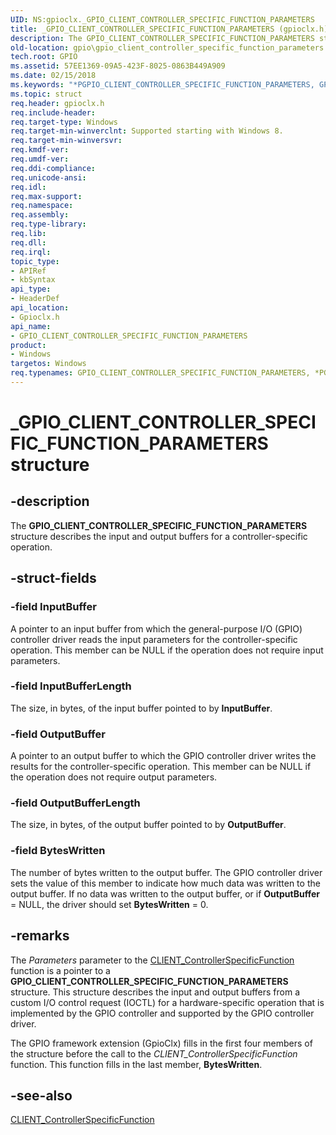```yaml
---
UID: NS:gpioclx._GPIO_CLIENT_CONTROLLER_SPECIFIC_FUNCTION_PARAMETERS
title: _GPIO_CLIENT_CONTROLLER_SPECIFIC_FUNCTION_PARAMETERS (gpioclx.h)
description: The GPIO_CLIENT_CONTROLLER_SPECIFIC_FUNCTION_PARAMETERS structure describes the input and output buffers for a controller-specific operation.
old-location: gpio\gpio_client_controller_specific_function_parameters.htm
tech.root: GPIO
ms.assetid: 57EE1369-09A5-423F-8025-0863B449A909
ms.date: 02/15/2018
ms.keywords: "*PGPIO_CLIENT_CONTROLLER_SPECIFIC_FUNCTION_PARAMETERS, GPIO.gpio_client_controller_specific_function_parameters, GPIO_CLIENT_CONTROLLER_SPECIFIC_FUNCTION_PARAMETERS, GPIO_CLIENT_CONTROLLER_SPECIFIC_FUNCTION_PARAMETERS structure [Parallel Ports], PGPIO_CLIENT_CONTROLLER_SPECIFIC_FUNCTION_PARAMETERS, PGPIO_CLIENT_CONTROLLER_SPECIFIC_FUNCTION_PARAMETERS structure pointer [Parallel Ports], _GPIO_CLIENT_CONTROLLER_SPECIFIC_FUNCTION_PARAMETERS, gpioclx/GPIO_CLIENT_CONTROLLER_SPECIFIC_FUNCTION_PARAMETERS, gpioclx/PGPIO_CLIENT_CONTROLLER_SPECIFIC_FUNCTION_PARAMETERS"
ms.topic: struct
req.header: gpioclx.h
req.include-header: 
req.target-type: Windows
req.target-min-winverclnt: Supported starting with Windows 8.
req.target-min-winversvr: 
req.kmdf-ver: 
req.umdf-ver: 
req.ddi-compliance: 
req.unicode-ansi: 
req.idl: 
req.max-support: 
req.namespace: 
req.assembly: 
req.type-library: 
req.lib: 
req.dll: 
req.irql: 
topic_type:
- APIRef
- kbSyntax
api_type:
- HeaderDef
api_location:
- Gpioclx.h
api_name:
- GPIO_CLIENT_CONTROLLER_SPECIFIC_FUNCTION_PARAMETERS
product:
- Windows
targetos: Windows
req.typenames: GPIO_CLIENT_CONTROLLER_SPECIFIC_FUNCTION_PARAMETERS, *PGPIO_CLIENT_CONTROLLER_SPECIFIC_FUNCTION_PARAMETERS
---
```


# _GPIO_CLIENT_CONTROLLER_SPECIFIC_FUNCTION_PARAMETERS structure


## -description


The <b>GPIO_CLIENT_CONTROLLER_SPECIFIC_FUNCTION_PARAMETERS</b> structure describes the input and output buffers for a controller-specific operation.


## -struct-fields




### -field InputBuffer

A pointer to an input buffer from which the general-purpose I/O (GPIO) controller driver reads the input parameters for the controller-specific operation. This member can be NULL if the operation does not require input parameters.


### -field InputBufferLength

The size, in bytes, of the input buffer pointed to by <b>InputBuffer</b>.


### -field OutputBuffer

A pointer to an output buffer to which the GPIO controller driver writes the results for the controller-specific operation. This member can be NULL if the operation does not require output parameters.


### -field OutputBufferLength

The size, in bytes, of the output buffer pointed to by <b>OutputBuffer</b>.


### -field BytesWritten

The number of bytes written to the output buffer. The GPIO controller driver sets the value of this member to indicate how much data was written to the output buffer. If no data was written to the output buffer, or if <b>OutputBuffer</b> = NULL, the driver should set <b>BytesWritten</b> = 0.


## -remarks



The <i>Parameters</i> parameter to the <a href="https://docs.microsoft.com/windows-hardware/drivers/ddi/content/gpioclx/nc-gpioclx-gpio_client_controller_specific_function">CLIENT_ControllerSpecificFunction</a> function is a pointer to a <b>GPIO_CLIENT_CONTROLLER_SPECIFIC_FUNCTION_PARAMETERS</b> structure. This structure describes the input and output buffers from a custom I/O control request (IOCTL) for a hardware-specific operation that is implemented by the GPIO controller and supported by the GPIO controller driver.

The GPIO framework extension (GpioClx) fills in the first four members of the structure before the call to the <i>CLIENT_ControllerSpecificFunction</i> function. This function fills in the last member, <b>BytesWritten</b>.




## -see-also




<a href="https://docs.microsoft.com/windows-hardware/drivers/ddi/content/gpioclx/nc-gpioclx-gpio_client_controller_specific_function">CLIENT_ControllerSpecificFunction</a>
 

 

